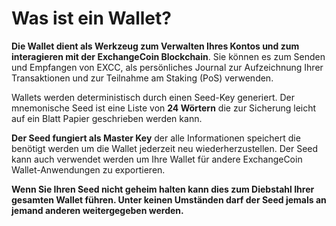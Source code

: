 # Was ist ein Wallet?

**Die Wallet dient als Werkzeug zum Verwalten Ihres Kontos und zum interagieren mit der ExchangeCoin Blockchain**. Sie können es zum Senden und Empfangen von EXCC, als persönliches Journal zur Aufzeichnung Ihrer Transaktionen und zur Teilnahme am Staking (PoS) verwenden.

Wallets werden deterministisch durch einen Seed-Key generiert. Der mnemonische Seed ist eine Liste von **24 Wörtern** die zur Sicherung leicht auf ein Blatt Papier geschrieben werden kann.

**Der Seed fungiert als Master Key** der alle Informationen speichert die benötigt werden um die Wallet jederzeit neu wiederherzustellen. Der Seed kann auch verwendet werden um Ihre Wallet für andere ExchangeCoin Wallet-Anwendungen zu exportieren.

**Wenn Sie Ihren Seed nicht geheim halten kann dies zum Diebstahl Ihrer gesamten Wallet führen. Unter keinen Umständen darf der Seed jemals an jemand anderen weitergegeben werden.**
